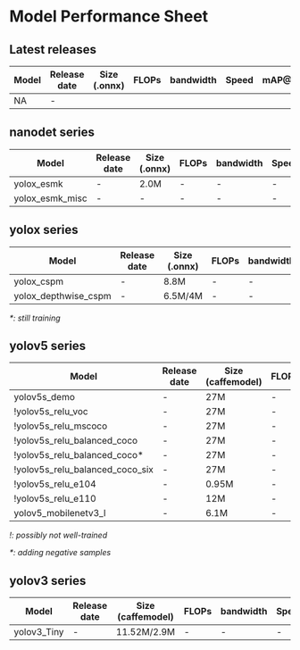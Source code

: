 # Model Performance Sheet
## Latest releases
| Model | Release date  | Size (.onnx)  | FLOPs | bandwidth | Speed | mAP@.5    | mAP@.95   |
| ---   | ------------  | ------------- | ----  | --------  | ---   | -------   | -------   |
| NA    | -      

## nanodet series
| Model | Release date  | Size (.onnx)  | FLOPs | bandwidth | Speed | mAP@.5    | mAP@.95   |
| ---   | ------------  | ------------- | ----  | --------  | ---   | -------   | -------   |
| yolox_esmk | - | 2.0M | - | - | - | 0.634 | 0.3293 |
| yolox_esmk_misc | - | - | - | - | - | - | - |

## yolox series
| Model | Release date  | Size (.onnx)  | FLOPs | bandwidth | Speed | mAP@.5    | mAP@.95   |
| ---   | ------------  | ------------- | ----  | --------  | ---   | -------   | -------   |
| yolox_cspm | - | 8.8M | - | - | - | 0.82 | - |
| yolox_depthwise_cspm | - | 6.5M/4M | - | - | - | 0.793 | 0.499 |

_*: still training_

## yolov5 series
| Model | Release date  | Size (caffemodel) | FLOPs | bandwidth | Speed | mAP@.5    | mAP@.95   |
| ---   | ------------  | ----------------- | ----  | --------  | ---   | -------   | -------   |
| yolov5s_demo | - | 27M | - | - | - | 0.7849 | - |
| !yolov5s_relu_voc | - | 27M | - | - | - | 0.5503 | - |
| !yolov5s_relu_mscoco | - | 27M | - | - | - | 0.645 | - |
| !yolov5s_relu_balanced_coco | - | 27M | - | - | - | 0.659 | - |
| !yolov5s_relu_balanced_coco* | - | 27M | - | - | - | 0.701 | - |
| !yolov5s_relu_balanced_coco_six | - | 27M | - | - | - | 0.636 | - |
| !yolov5s_relu_e104 | - | 0.95M | - | - | - | 0.201 | - |
| !yolov5s_relu_e110 | - | 12M | - | - | - | 0.615 | - |
| yolov5_mobilenetv3_l | - | 6.1M | - | - | - | 0.654 | - |

_!: possibly not well-trained_

_*: adding negative samples_



## yolov3 series
| Model | Release date  | Size (caffemodel) | FLOPs | bandwidth | Speed | mAP@.5    | mAP@.95   |
| ---   | ------------  | ----------------- | ----  | --------  | ---   | -------   | -------   |
| yolov3_Tiny | - | 11.52M/2.9M | - | - | - | 0.6802 | - |
